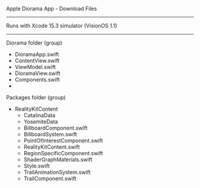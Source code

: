 Apple Diorama App - Download Files

- - - -

Runs with Xcode 15.3 simulator (VisionOS 1.1)

- - - -

Diorama folder (group)
  * DioramaApp.swift
  * ContentView.swift
  * ViewModel.swift
  * DioramaView.swift
  * Components.swift
  * 
Packages folder (group)
  * RealityKitContent
    * CatalinaData
    * YosemiteData
    * BillboardComponent.swift
    * BillboardSystem.swift
    * PointOfInterestComponent.swift
    * RealityKitContent.swift
    * RegionSpecificComponent.swift
    * ShaderGraphMaterials.swift
    * Style.swift
    * TrailAnimationSystem.swift
    * TrailComponent.swift
